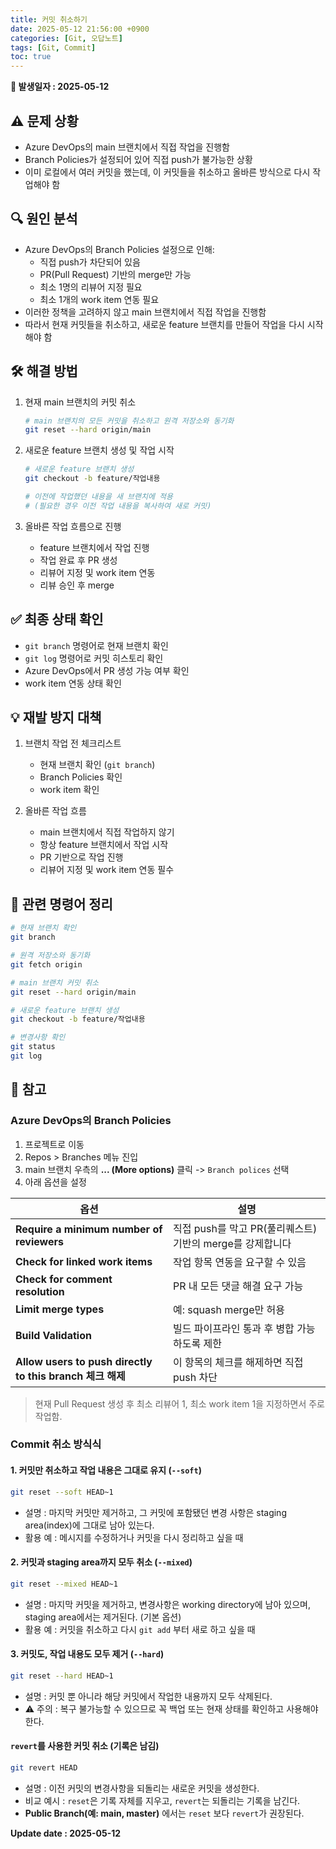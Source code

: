 ```yaml
---
title: 커밋 취소하기
date: 2025-05-12 21:56:00 +0900
categories: [Git, 오답노트]
tags: [Git, Commit]
toc: true
---
```


**📅 발생일자 : 2025-05-12**

## **⚠️ 문제 상황**

- Azure DevOps의 main 브랜치에서 직접 작업을 진행함
- Branch Policies가 설정되어 있어 직접 push가 불가능한 상황
- 이미 로컬에서 여러 커밋을 했는데, 이 커밋들을 취소하고 올바른 방식으로 다시 작업해야 함

## **🔍 원인 분석**

- Azure DevOps의 Branch Policies 설정으로 인해:
  - 직접 push가 차단되어 있음
  - PR(Pull Request) 기반의 merge만 가능
  - 최소 1명의 리뷰어 지정 필요
  - 최소 1개의 work item 연동 필요
- 이러한 정책을 고려하지 않고 main 브랜치에서 직접 작업을 진행함
- 따라서 현재 커밋들을 취소하고, 새로운 feature 브랜치를 만들어 작업을 다시 시작해야 함

## **🛠️ 해결 방법**

1. 현재 main 브랜치의 커밋 취소
   ```bash
   # main 브랜치의 모든 커밋을 취소하고 원격 저장소와 동기화
   git reset --hard origin/main
   ```

2. 새로운 feature 브랜치 생성 및 작업 시작
   ```bash
   # 새로운 feature 브랜치 생성
   git checkout -b feature/작업내용
   
   # 이전에 작업했던 내용을 새 브랜치에 적용
   # (필요한 경우 이전 작업 내용을 복사하여 새로 커밋)
   ```

3. 올바른 작업 흐름으로 진행
   - feature 브랜치에서 작업 진행
   - 작업 완료 후 PR 생성
   - 리뷰어 지정 및 work item 연동
   - 리뷰 승인 후 merge

## **✅ 최종 상태 확인**

- `git branch` 명령어로 현재 브랜치 확인
- `git log` 명령어로 커밋 히스토리 확인
- Azure DevOps에서 PR 생성 가능 여부 확인
- work item 연동 상태 확인

## **💡 재발 방지 대책**

1. 브랜치 작업 전 체크리스트
   - 현재 브랜치 확인 (`git branch`)
   - Branch Policies 확인
   - work item 확인

2. 올바른 작업 흐름
   - main 브랜치에서 직접 작업하지 않기
   - 항상 feature 브랜치에서 작업 시작
   - PR 기반으로 작업 진행
   - 리뷰어 지정 및 work item 연동 필수

## **📝 관련 명령어 정리**

```bash
# 현재 브랜치 확인
git branch

# 원격 저장소와 동기화
git fetch origin

# main 브랜치 커밋 취소
git reset --hard origin/main

# 새로운 feature 브랜치 생성
git checkout -b feature/작업내용

# 변경사항 확인
git status
git log
```

## **📌 참고**

### **Azure DevOps의 Branch Policies**

1. 프로젝트로 이동
2. Repos > Branches 메뉴 진입
3. main 브랜치 우측의 **... (More options)** 클릭 -> `Branch polices` 선택
4. 아래 옵션을 설정

| 옵션                                                      | 설명                                                      |
| --------------------------------------------------------- | --------------------------------------------------------- |
| **Require a minimum number of reviewers**                 | 직접 push를 막고 PR(풀리퀘스트) 기반의 merge를 강제합니다 |
| **Check for linked work items**                           | 작업 항목 연동을 요구할 수 있음                           |
| **Check for comment resolution**                          | PR 내 모든 댓글 해결 요구 가능                            |
| **Limit merge types**                                     | 예: squash merge만 허용                                   |
| **Build Validation**                                      | 빌드 파이프라인 통과 후 병합 가능하도록 제한              |
| **Allow users to push directly to this branch 체크 해제** | 이 항목의 체크를 해제하면 직접 push 차단                  |

> 현재 Pull Request 생성 후 최소 리뷰어 1, 최소 work item 1을 지정하면서 주로 작업함.

### **Commit 취소 방식식**

#### **1. 커밋만 취소하고 작업 내용은 그대로 유지 (`--soft`)**

```bash
git reset --soft HEAD~1
```

- 설명 : 마지막 커밋만 제거하고, 그 커밋에 포함됐던 변경 사항은 staging area(index)에 그대로 남아 있는다.
- 활용 예 : 메시지를 수정하거나 커밋을 다시 정리하고 싶을 때

#### **2. 커밋과 staging area까지 모두 취소 (`--mixed`)**

```bash
git reset --mixed HEAD~1
```

- 설명 : 마지막 커밋을 제거하고, 변경사항은 working directory에 남아 있으며, staging area에서는 제거된다. (기본 옵션)
- 활용 예 : 커밋을 취소하고 다시 `git add` 부터 새로 하고 싶을 때

#### **3. 커밋도, 작업 내용도 모두 제거 (`--hard`)**

```bash
git reset --hard HEAD~1
```

- 설명 : 커밋 뿐 아니라 해당 커밋에서 작업한 내용까지 모두 삭제된다.
- ⚠️ 주의 : 복구 불가능할 수 있으므로 꼭 백업 또는 현재 상태를 확인하고 사용해야 한다.

#### **`revert`를 사용한 커밋 취소 (기록은 남김)**

```bash
git revert HEAD
```

- 설명 : 이전 커밋의 변경사항을 되돌리는 새로운 커밋을 생성한다.
- 비교 예시 : `reset`은 기록 자체를 지우고, `revert`는 되돌리는 기록을 남긴다.
- **Public Branch(예: main, master)** 에서는 `reset` 보다 `revert`가 권장된다.

**Update date : 2025-05-12**